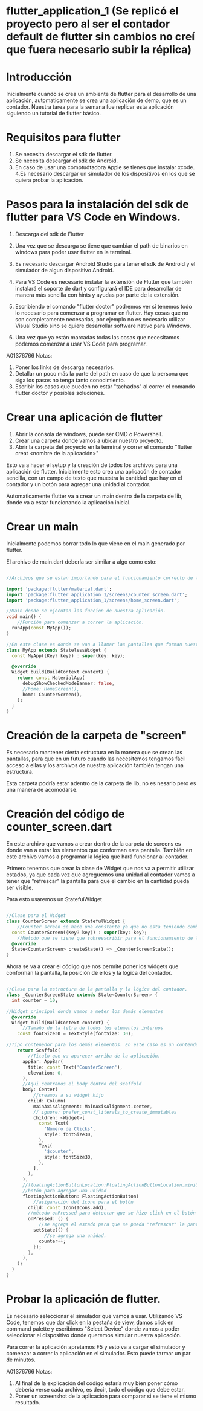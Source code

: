 # flutter_application_1 (Se replicó el proyecto pero al ser el contador default de flutter sin cambios no creí que fuera necesario subir la réplica)

# Introducción

Inicialmente cuando se crea un ambiente de flutter para el desarrollo de una aplicación, automaticamente se crea una aplicación de demo, que es un contador. Nuestra tarea para la semana fue replicar esta aplicación siguiendo un tutorial de flutter básico. 


# Requisitos para flutter

1. Se necesita descargar el sdk de flutter.
2. Se necesita descargar el sdk de Android. 
3. En caso de usar una comptudtadora Apple se tienes que instalar xcode. 
4.Es necesario descargar un simulador de los dispositivos en los que se quiera probar la aplicación. 

# Pasos para la instalación del sdk de flutter para VS Code en Windows.

1. Descarga del sdk de Flutter
2. Una vez que se descarga se tiene que cambiar el path de binarios en windows para poder usar flutter en la terminal. 
3. Es necesario descargar Android Studio para tener el sdk de Android y el simulador de algun dispositivo Android. 
4. Para VS Code es necesario instalar la extensión de Flutter que también instalará el soporte de dart y configurará el IDE para desarrollar de manera más sencilla con hints y ayudas por parte de la extensión.

5. Escribiendo el comando "flutter doctor" podremos ver si tenemos todo lo necesario para comenzar a programar en flutter. Hay cosas que no son completamente necesarias, por ejemplo no es necesario utilizar Visual Studio sino se quiere desarrollar software nativo para Windows. 

6. Una vez que ya están marcadas todas las cosas que necesitamos podemos comenzar a usar VS Code para programar. 


A01376766 Notas: 
1. Poner los links de descarga necesarios.
2. Detallar un poco más la parte del path en caso de que la persona que siga los pasos no tenga tanto conocimiento.
3. Escribir los casos que pueden no estár "tachados" al correr el comando flutter doctor y posibles soluciones.

# Crear una aplicación de flutter

1. Abrir la consola de windows, puede ser CMD o Powershell. 
2. Crear una carpeta donde vamos a ubicar nuestro proyecto. 
3. Abrir la carpeta del proyecto en la temrinal y correr el comando "flutter creat <nombre de la aplicación>"

Esto va a hacer el setup y la creación de todos los archivos para una aplicación de flutter. Inicialmente esto crea una aplicacón de contador sencilla, con un campo de texto que muestra la cantidad que hay en el contador y un botón para agregar una unidad al contador. 

Automaticamente flutter va a crear un main dentro de la carpeta de lib, donde va a estar funcionando la aplicación inicial. 



# Crear un main

Inicialmente podemos borrar todo lo que viene en el main generado por flutter. 

El archivo de main.dart debería ser similar a algo como esto: 

```dart

//Archivos que se estan importando para el funcionamiento correcto de la aplicación. 

import 'package:flutter/material.dart';
import 'package:flutter_application_1/screens/counter_screen.dart';
import 'package:flutter_application_1/screens/home_screen.dart';

//Main donde se ejecutan las funcion de nuestra aplicación.
void main() {
    //Función para comenzar a correr la aplicación.
  runApp(const MyApp());
}

//En esta clase es donde se van a llamar las pantallas que forman nuestra aplicación. La estructura es algo similar a la de React.
class MyApp extends StatelessWidget {
  const MyApp({Key? key}) : super(key: key);

  @override
  Widget build(BuildContext context) {
    return const MaterialApp(
      debugShowCheckedModeBanner: false,
      //home: HomeScreen(),
      home: CounterScreen(),
    );
  }
}

```

# Creación de la carpeta de "screen"

Es necesario mantener cierta estructura en la manera que se crean las pantallas, para que en un futuro cuando las necesitemos tengamos fácil acceso a ellas y los archivos de nuestra aplicación también tengan una estructura. 

Esta carpeta podría estar adentro de la carpeta de lib, no es nesario pero es una manera de acomodarse. 

# Creación del código de counter_screen.dart

En este archivo que vamos a crear dentro de la carpeta de screens es donde van a estar los elementos que conforman esta pantalla. También en este archivo vamos a programar la lógica que hará funcionar al contador. 

Primero tenemos que crear la clase de Widget que nos va a permitir utilizar estados, ya que cada vez que agreguemos una unidad al contador vamos a tener que "refrescar" la pantalla para que el cambio en la cantidad pueda ser visible. 

Para esto usaremos un StatefulWidget

```dart

//Clase para el Widget
class CounterScreen extends StatefulWidget {
    //Counter screen se hace una constante ya que no esta teniendo cambios en la composición de la pantalla y esto se hace con las ayudas de flutter, ya que nos va a marcar un error, pero los snippets nos ayudan con esto.
  const CounterScreen({Key? key}) : super(key: key);
    //Metodo que se tiene que sobreescribir para el funcionamiento de la clase StatefulWidget
  @override
  State<CounterScreen> createState() => _CounterScreenState();
}

```
Ahora se va a crear el código que nos permite poner los widgets que conforman la pantalla, la posición de ellos y la lógica del contador. 

```dart

//Clase para la estructura de la pantalla y la lógica del contador. 
class _CounterScreenState extends State<CounterScreen> {
  int counter = 10;

//Widget principal donde vamos a meter los demás elementos 
  @override
  Widget build(BuildContext context) {
      //Tamaño de la letra de todos los elementos internos
    const fontSize30 = TextStyle(fontSize: 30);

//Tipo contenedor para los demás elementos. En este caso es un contendero vertial.
    return Scaffold(
        //Titulo que va aparecer arriba de la aplicación.
      appBar: AppBar(
        title: const Text('CounterScreen'),
        elevation: 0,
      ),
      //Aqui centramos el body dentro del scaffold
      body: Center(
          //creamos a su widget hijo 
        child: Column(
          mainAxisAlignment: MainAxisAlignment.center,
          // ignore: prefer_const_literals_to_create_immutables
          children: <Widget>[
            const Text(
              'Número de Clicks',
              style: fontSize30,
            ),
            Text(
              '$counter',
              style: fontSize30,
            ),
          ],
        ),
      ),
      //floatingActionButtonLocation:FloatingActionButtonLocation.miniCenterDocked,
      //botón para agregar una unidad
      floatingActionButton: FloatingActionButton(
          //asiganación del ícono para el botón
        child: const Icon(Icons.add),
        //método onPressed para detectar que se hizo click en el botón
        onPressed: () {
            //se agrega el estado para que se pueda "refrescar" la pantalla 
          setState(() {
              //se agrega una unidad.
            counter++;
          });
        },
      ),
    );
  }
}

```

# Probar la aplicación de flutter.

Es necesario seleccionar el simulador que vamos a usar. Utilizando VS Code, tenemos que dar click en la pestaña de view, damos click en command palette y escribimos "Select Device" donde vamos a poder seleccionar el dispositivo donde queremos simular nuestra aplicación. 

Para correr la aplicación apretamos F5 y esto va a cargar el simulador y comenzar a correr la aplicación en el simulador. Esto puede tarmar un par de minutos. 
 
A01376766 Notas: 
1. Al final de la explicación del código estaría muy bien poner cómo debería verse cada archivo, es decir, todo el código que debe estar.
2. Poner un screenshot de la aplicación para comparar si se tiene el mismo resultado.
